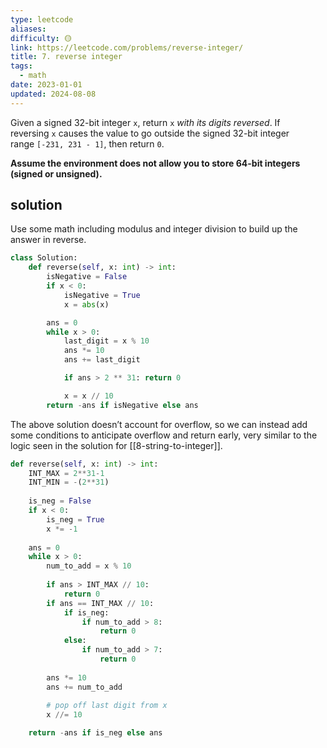 ```yaml
---
type: leetcode
aliases: 
difficulty: 🟡
link: https://leetcode.com/problems/reverse-integer/
title: 7. reverse integer
tags:
  - math
date: 2023-01-01
updated: 2024-08-08
---
```


Given a signed 32-bit integer `x`, return `x` _with its digits reversed_. If reversing `x` causes the value to go outside the signed 32-bit integer range `[-231, 231 - 1]`, then return `0`.

**Assume the environment does not allow you to store 64-bit integers (signed or unsigned).**

## solution

Use some math including modulus and integer division to build up the answer in reverse.

```python
class Solution:
    def reverse(self, x: int) -> int:
        isNegative = False
        if x < 0:
            isNegative = True
            x = abs(x)

        ans = 0
        while x > 0:
            last_digit = x % 10
            ans *= 10
            ans += last_digit

            if ans > 2 ** 31: return 0

            x = x // 10
        return -ans if isNegative else ans
```

The above solution doesn’t account for overflow, so we can instead add some conditions to anticipate overflow and return early, very similar to the logic seen in the solution for [[8-string-to-integer]].

```python
def reverse(self, x: int) -> int:
	INT_MAX = 2**31-1
	INT_MIN = -(2**31)
	  
	is_neg = False
	if x < 0:
		is_neg = True
		x *= -1
	  
	ans = 0
	while x > 0:
		num_to_add = x % 10
	  
		if ans > INT_MAX // 10:
			return 0
		if ans == INT_MAX // 10:
			if is_neg:
				if num_to_add > 8:
					return 0
			else:
				if num_to_add > 7:
					return 0
	  
		ans *= 10
		ans += num_to_add
	  
		# pop off last digit from x
		x //= 10

	return -ans if is_neg else ans
```
